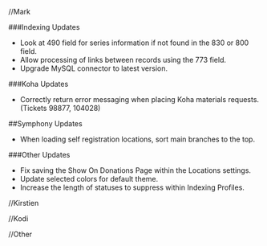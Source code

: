 //Mark

###Indexing Updates
- Look at 490 field for series information if not found in the 830 or 800 field.
- Allow processing of links between records using the 773 field. 
- Upgrade MySQL connector to latest version.

###Koha Updates
- Correctly return error messaging when placing Koha materials requests. (Tickets 98877, 104028)

##Symphony Updates
- When loading self registration locations, sort main branches to the top. 

###Other Updates
- Fix saving the Show On Donations Page within the Locations settings.  
- Update selected colors for default theme.
- Increase the length of statuses to suppress within Indexing Profiles.

//Kirstien

//Kodi

//Other